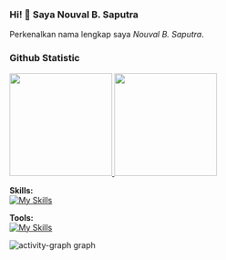 ### Hi! 👋 Saya Nouval B. Saputra 

Perkenalkan nama lengkap saya *Nouval B. Saputra*.

### Github Statistic
<p align="left">
<a href="https://github.com/novalbahri17">
  <img height="180em" src="https://github-readme-stats-eight-theta.vercel.app/api?username=novalbahri17&show_icons=true&theme=algolia&include_all_commits=true&count_private=true"/>
  <img height="180em" src="https://github-readme-stats-eight-theta.vercel.app/api/top-langs/?username=novalbahri17&layout=compact&langs_count=8&theme=algolia"/>

</a>
</p>

**Skills:**<br>
[![My Skills](https://skillicons.dev/icons?i=cpp,py,java,javascript,typescript,vue,react,flutter,laravel,tailwind,dart&theme=dark)](https://skillicons.dev)

**Tools:**<br>
[![My Skills](https://skillicons.dev/icons?i=androidstudio,visualstudio,vscode,powershell,github,gitlab,figma&theme=dark)](https://skillicons.dev)

<img src="https://github-readme-activity-graph.vercel.app/graph?username=novalbahri17&radius=16&theme=react&area=true&order=5" height="auto" alt="activity-graph graph"/>
